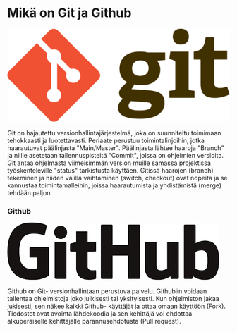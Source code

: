 # Mikä on Git ja Github

![image](https://github.com/JKeronen/github_readme/blob/39180770a1b290fdee5c968642baf7bd5d67c28e/kuvat/Git-logo.jpg)

Git on hajautettu versionhallintajärjestelmä, joka on suunniteltu toimimaan tehokkaasti ja luotettavasti. Periaate perustuu toimintalinjoihin, jotka haarautuvat päälinjasta "Main/Master". Päälinjasta lähtee haaroja "Branch" ja niille asetetaan tallennuspisteitä "Commit", joissa on ohjelmien versioita. Git antaa ohjelmasta viimeisimmän version muille samassa projektissa työskenteleville "status" tarkistusta käyttäen. Gitissä haarojen (branch) tekeminen ja niiden välillä vaihtaminen (switch, checkout) ovat nopeita ja se kannustaa toimintamalleihin, joissa haarautumista ja yhdistämistä (merge) tehdään paljon.

### Github  

![image](https://github.com/JKeronen/github_readme/blob/ccc3562420cbaff38b75055d1d1c3de31e50c2e9/kuvat/GitHub_logo.jpg)

Github on Git- versionhallintaan perustuva palvelu. Githubiin voidaan tallentaa ohjelmistoja joko julkisesti tai yksityisesti. Kun ohjelmiston jakaa jukisesti, sen näkee kaikki Github- käyttäjät ja ottaa omaan käyttöön (Fork). Tiedostot ovat avointa lähdekoodia ja sen kehittäjä voi ehdottaa alkuperäiselle kehittäjälle parannusehdotusta (Pull request).
